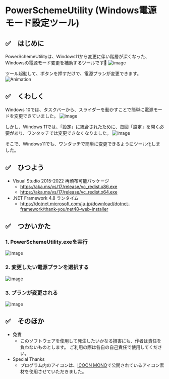 # PowerSchemeUtility (Windows電源モード設定ツール)

## ✅　はじめに

PowerSchemeUtilityは、Windows11から変更に伴い階層が深くなった、Windowsの電源モード変更を補助するツールです👏
![image](https://github.com/tarohanako-com/PowerSchemeUtility/assets/132762594/37ec248d-2e40-44fa-bea9-81535408f32e)

ツール起動して、ボタンを押すだけで、電源プランが変更できます。
![Animation](https://github.com/tarohanako-com/PowerSchemeUtility/assets/132762594/801ac9e5-24d2-4136-9a8b-1b2feb56f581)

## ✅　くわしく

Windows 10では、タスクバーから、スライダーを動かすことで簡単に電源モードを変更できていました。
![image](https://github.com/tarohanako-com/PowerSchemeUtility/assets/132762594/00fab962-776e-47bb-88ca-192a2675f8ff)

しかし、Windows 11では、「設定」に統合されたために、毎回「設定」を開く必要があり、ワンタッチでは変更できなくなりました。
![image](https://github.com/tarohanako-com/PowerSchemeUtility/assets/132762594/04769d67-1eb9-45f8-8b00-66148f0d6b74)

そこで、Windows11でも、ワンタッチで簡単に変更できるようにツール化しました。

## ✅　ひつよう

* Visual Studio 2015-2022 再頒布可能パッケージ
  * https://aka.ms/vs/17/release/vc_redist.x86.exe
  * https://aka.ms/vs/17/release/vc_redist.x64.exe
* .NET Framework 4.8 ランタイム
  * https://dotnet.microsoft.com/ja-jp/download/dotnet-framework/thank-you/net48-web-installer 

## ✅　つかいかた

### 1. PowerSchemeUtility.exeを実行
![image](https://github.com/tarohanako-com/PowerSchemeUtility/assets/132762594/3c618271-58ff-4a4f-8c7f-c2774ab0ebda)

### 2. 変更したい電源プランを選択する
![image](https://github.com/tarohanako-com/PowerSchemeUtility/assets/132762594/9f664187-f24d-496a-899a-842932c9907d)

### 3. プランが変更される
![image](https://github.com/tarohanako-com/PowerSchemeUtility/assets/132762594/be7016de-ea1d-4f74-a98b-420ef3a64563)

## ✅　そのほか
* 免責
  * このソフトウェアを使用して発生したいかなる損害にも、作者は責任を負わないものとします。 ご利用の際は各自の自己責任で使用してください。
* Special Thanks
  * プログラム内のアイコンは、[ICOON MONO](https://icooon-mono.com/)で公開されているアイコン素材を使用させていただきました。
